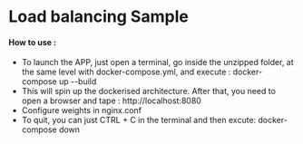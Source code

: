  # Load balancing Sample

 #### How to use :
 - To launch the APP, just open a terminal, go inside the unzipped folder, at the same level with docker-compose.yml, and execute : docker-compose up --build
 - This will spin up the dockerised architecture. After that, you need to open a browser and tape : http://localhost:8080
 - Configure weights in nginx.conf
 - To quit, you can just CTRL + C in the terminal and then excute: docker-compose down
